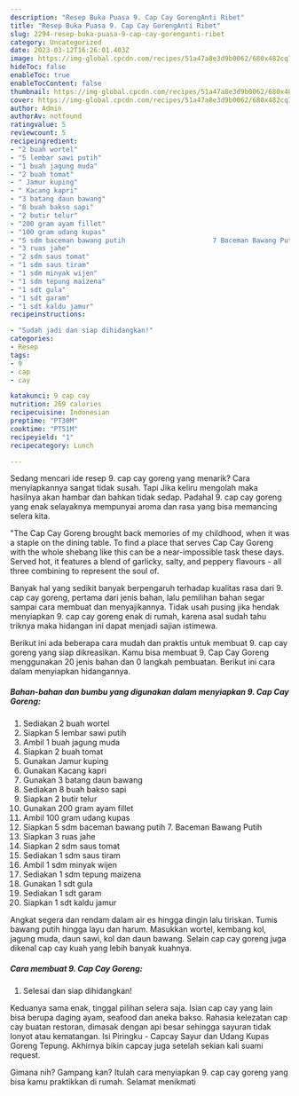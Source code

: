 ```yaml
---
description: "Resep Buka Puasa 9. Cap Cay GorengAnti Ribet"
title: "Resep Buka Puasa 9. Cap Cay GorengAnti Ribet"
slug: 2294-resep-buka-puasa-9-cap-cay-gorenganti-ribet
category: Uncategorized
date: 2023-03-12T16:26:01.403Z
image: https://img-global.cpcdn.com/recipes/51a47a8e3d9b0062/680x482cq70/9-cap-cay-goreng-foto-resep-utama.jpg
hideToc: false
enableToc: true
enableTocContent: false
thumbnail: https://img-global.cpcdn.com/recipes/51a47a8e3d9b0062/680x482cq70/9-cap-cay-goreng-foto-resep-utama.jpg
cover: https://img-global.cpcdn.com/recipes/51a47a8e3d9b0062/680x482cq70/9-cap-cay-goreng-foto-resep-utama.jpg
author: Admin
authorAv: notfound
ratingvalue: 5
reviewcount: 5
recipeingredient:
- "2 buah wortel"
- "5 lembar sawi putih"
- "1 buah jagung muda"
- "2 buah tomat"
- " Jamur kuping"
- " Kacang kapri"
- "3 batang daun bawang"
- "8 buah bakso sapi"
- "2 butir telur"
- "200 gram ayam fillet"
- "100 gram udang kupas"
- "5 sdm baceman bawang putih                      7 Baceman Bawang Putih"
- "3 ruas jahe"
- "2 sdm saus tomat"
- "1 sdm saus tiram"
- "1 sdm minyak wijen"
- "1 sdm tepung maizena"
- "1 sdt gula"
- "1 sdt garam"
- "1 sdt kaldu jamur"
recipeinstructions:

- "Sudah jadi dan siap dihidangkan!"
categories:
- Resep
tags:
- 9
- cap
- cay

katakunci: 9 cap cay 
nutrition: 269 calories
recipecuisine: Indonesian
preptime: "PT30M"
cooktime: "PT51M"
recipeyield: "1"
recipecategory: Lunch

---
```



Sedang mencari ide resep 9. cap cay goreng yang menarik? Cara menyiapkannya sangat tidak susah. Tapi Jika keliru mengolah maka hasilnya akan hambar dan bahkan tidak sedap. Padahal 9. cap cay goreng yang enak selayaknya mempunyai aroma dan rasa yang bisa memancing selera kita.


&#34;The Cap Cay Goreng brought back memories of my childhood, when it was a staple on the dining table. To find a place that serves Cap Cay Goreng with the whole shebang like this can be a near-impossible task these days. Served hot, it features a blend of garlicky, salty, and peppery flavours - all three combining to represent the soul of.

Banyak hal yang sedikit banyak berpengaruh terhadap kualitas rasa dari 9. cap cay goreng, pertama dari jenis bahan, lalu pemilihan bahan segar sampai cara membuat dan menyajikannya. Tidak usah pusing jika hendak menyiapkan 9. cap cay goreng enak di rumah, karena asal sudah tahu triknya maka hidangan ini dapat menjadi sajian istimewa.


Berikut ini ada beberapa cara mudah dan praktis untuk membuat 9. cap cay goreng yang siap dikreasikan. Kamu bisa membuat 9. Cap Cay Goreng menggunakan 20 jenis bahan dan 0 langkah pembuatan. Berikut ini cara dalam menyiapkan hidangannya.

<!--inarticleads1-->

##### Bahan-bahan dan bumbu yang digunakan dalam menyiapkan 9. Cap Cay Goreng:

1. Sediakan 2 buah wortel
1. Siapkan 5 lembar sawi putih
1. Ambil 1 buah jagung muda
1. Siapkan 2 buah tomat
1. Gunakan  Jamur kuping
1. Gunakan  Kacang kapri
1. Gunakan 3 batang daun bawang
1. Sediakan 8 buah bakso sapi
1. Siapkan 2 butir telur
1. Gunakan 200 gram ayam fillet
1. Ambil 100 gram udang kupas
1. Siapkan 5 sdm baceman bawang putih                      7. Baceman Bawang Putih
1. Siapkan 3 ruas jahe
1. Siapkan 2 sdm saus tomat
1. Sediakan 1 sdm saus tiram
1. Ambil 1 sdm minyak wijen
1. Sediakan 1 sdm tepung maizena
1. Gunakan 1 sdt gula
1. Sediakan 1 sdt garam
1. Siapkan 1 sdt kaldu jamur


Angkat segera dan rendam dalam air es hingga dingin lalu tiriskan. Tumis bawang putih hingga layu dan harum. Masukkan wortel, kembang kol, jagung muda, daun sawi, kol dan daun bawang. Selain cap cay goreng juga dikenal cap cay kuah yang lebih banyak kuahnya. 

<!--inarticleads2-->

##### Cara membuat 9. Cap Cay Goreng:


1. Selesai dan siap dihidangkan!

Keduanya sama enak, tinggal pilihan selera saja. Isian cap cay yang lain bisa berupa daging ayam, seafood dan aneka bakso. Rahasia kelezatan cap cay buatan restoran, dimasak dengan api besar sehingga sayuran tidak lonyot atau kematangan. Isi Piringku - Capcay Sayur dan Udang Kupas Goreng Tepung. Akhirnya bikin capcay juga setelah sekian kali suami request. 

Gimana nih? Gampang kan? Itulah cara menyiapkan 9. cap cay goreng yang bisa kamu praktikkan di rumah. Selamat menikmati
